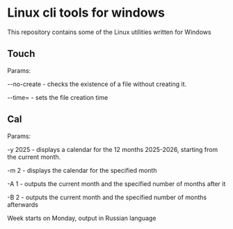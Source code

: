 # Linux cli tools for windows

This repository contains some of the Linux utilities written for Windows

## Touch

Params:

--no-create - checks the existence of a file without creating it.

--time= - sets the file creation time

## Cal

Params:

-y 2025 - displays a calendar for the 12 months 2025-2026, starting from the current month.

-m 2 - displays the calendar for the specified month

-A 1 - outputs the current month and the specified number of months after it

-B 2 - outputs the current month and the specified number of months afterwards

Week starts on Monday, output in Russian language
